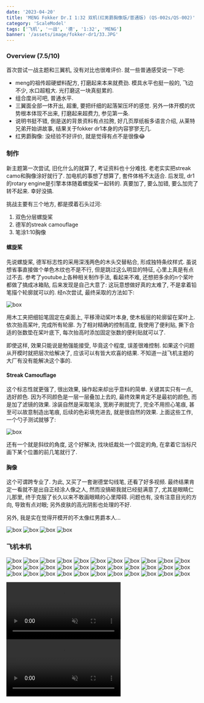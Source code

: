 ```yaml
---
date: '2023-04-20'
title: 'MENG Fokker Dr.I 1:32 双机(红男爵胸像版/普通版) (QS-002s/QS-002)'
category: 'ScaleModel'
tags: ['飞机', '一战', '德', '1:32', 'MENG']
banner: '/assets/image/fokker-dr1/33.JPG'
---
```


### Overview (7.5/10)

首次尝试一战主题和三翼机, 没有对比也很难评价. 就一些普通感受说一下吧:

- meng的祖传超硬塑料配方, 打磨起来本来就费劲. 模具水平也挺一般的, 飞边不少, 水口超粗大. 光打磨这一块真挺累的.
- 组合度尚可吧, 普通水平.
- 三翼面全部一体开出, 超重, 要把纤细的起落架压坏的感觉. 另外一体开模的优势根本体现不出来, 打磨起来超费力, 参见第一条.
- 说明书挺不错, 倒是送的背景资料有点拉胯, 好几页厚纸板多语言介绍, 从莱特兄弟开始讲故事, 结果关于fokker dr1本身的内容寥寥无几.
- 红男爵胸像: 没经验不好评价, 就是觉得有点不是很像😂

### 制作

新主题第一次尝试, 旧化什么的就算了, 考证资料也十分难找. 老老实实把streak camo和胸像涂好就行了. 加电机的事想了想算了, 套件体格不太适合. 后发现, dr1的rotary engine是引擎本体随着螺旋桨一起转的. 真要加了, 要么加错, 要么加完了转不起来. 幸好没搞.

挑战主要有三个地方, 都是摸着石头过河:

1. 双色分层螺旋桨
2. 德军的streak camouflage
3. 笔涂1:10胸像

#### 螺旋桨

先说螺旋桨, 德军标志性的采用深浅两色的木头交替粘合, 形成独特条纹样式. 虽说想省事直接做个单色木纹也不是不行, 但是跳过这么明显的特征, 心里上真是有点过不去. 参考了youtube上各种相关制作手法, 看起来不难, 还想把多余的n个桨叶都做了搞成冰箱贴, 后来发现是自己大意了: 这玩意想做好真的太难了, 不是拿着铅笔描个轮廓就可以的. 经n次尝试, 最终采取的方法如下:

![box](/assets/image/fokker-dr1/propeller.jpg)

用木工夹把细铅笔固定在桌面上, 平移滑动桨叶本身, 使木板层的轮廓留在桨叶上. 依次抬高桨叶, 完成所有轮廓. 为了相对精确的控制高度, 我使用了便利贴, 撕下合适的张数垫在桨叶底下, 每次抬高时添加固定张数的便利贴就可以了.

即使这样, 效果只能说是勉强能接受, 毕竟这个程度, 误差很难控制. 如果这个问题从开模时就把层次给解决了, 应该可以有皆大欢喜的结果. 不知道一战飞机主题的大厂有没有能解决这个事的.

#### Streak Camouflage

这个标志性就更强了, 很出效果, 操作起来却出乎意料的简单. 关键其实只有一点, 选好颜色. 因为不同颜色是一层一层叠加上去的, 最终效果肯定不是最初的颜色, 而是加了滤镜的效果. 涂装自然是采取笔涂, 宽刷子刷就完了, 完全不用担心笔痕, 甚至可以故意制造出笔痕, 后续的色彩填充进去, 就是很自然的效果. 上面这些工作, 一个勺子测试就够了:

![box](/assets/image/fokker-dr1/streak.jpg)

还有一个就是斜纹的角度, 这个好解决, 找块纸裁处一个固定的角, 在拿着它当标尺画下某个位置的前几笔就行了.

#### 胸像

这个可谓跨专业了. 为此, 又买了一套谢德堂勾线笔, 还看了好多视频. 最终结果肯定一看就不是出自正经涂人像之人, 然而没搞砸我就已经挺满意了, 尤其是眼睛仁儿那里, 终于克服了长久以来不敢画眼睛的心里障碍. 问题也有, 没有注意目光的方向, 导致有点对眼; 另外皮肤的高光阴影也处理的不好.

另外, 我是实在觉得开模开的不太像红男爵本人...

![box](/assets/image/fokker-dr1/baron1.JPG)
![box](/assets/image/fokker-dr1/baron2.JPG)
![box](/assets/image/fokker-dr1/baron3.JPG)
![box](/assets/image/fokker-dr1/baron4.JPG)

### 飞机本机

![box](/assets/image/fokker-dr1/1.JPG)
![box](/assets/image/fokker-dr1/2.JPG)
![box](/assets/image/fokker-dr1/3.JPG)
![box](/assets/image/fokker-dr1/4.JPG)
![box](/assets/image/fokker-dr1/5.JPG)
![box](/assets/image/fokker-dr1/6.JPG)
![box](/assets/image/fokker-dr1/7.JPG)
![box](/assets/image/fokker-dr1/8.JPG)
![box](/assets/image/fokker-dr1/9.JPG)
![box](/assets/image/fokker-dr1/10.JPG)
![box](/assets/image/fokker-dr1/11.JPG)
![box](/assets/image/fokker-dr1/12.JPG)
![box](/assets/image/fokker-dr1/13.JPG)
![box](/assets/image/fokker-dr1/14.JPG)
![box](/assets/image/fokker-dr1/15.JPG)
![box](/assets/image/fokker-dr1/16.JPG)
![box](/assets/image/fokker-dr1/17.JPG)
![box](/assets/image/fokker-dr1/18.JPG)
![box](/assets/image/fokker-dr1/19.JPG)
![box](/assets/image/fokker-dr1/20.JPG)
![box](/assets/image/fokker-dr1/21.JPG)
![box](/assets/image/fokker-dr1/22.JPG)
![box](/assets/image/fokker-dr1/23.JPG)
![box](/assets/image/fokker-dr1/24.JPG)
![box](/assets/image/fokker-dr1/25.JPG)
![box](/assets/image/fokker-dr1/26.JPG)
![box](/assets/image/fokker-dr1/27.JPG)
![box](/assets/image/fokker-dr1/28.JPG)
![box](/assets/image/fokker-dr1/29.JPG)
![box](/assets/image/fokker-dr1/30.JPG)
![box](/assets/image/fokker-dr1/31.JPG)
![box](/assets/image/fokker-dr1/32.JPG)
![box](/assets/image/fokker-dr1/33.JPG)

<video src="/assets/image/fokker-dr1/fokker-dr1-1.mp4" controls autoplay muted loop></video>
<video src="/assets/image/fokker-dr1/fokker-dr1-2.mp4" controls autoplay muted loop></video>
